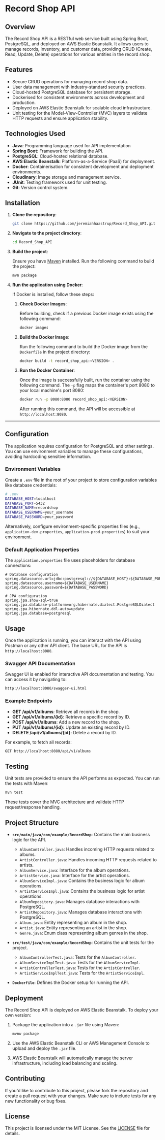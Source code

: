 # Record Shop API

## Overview

The Record Shop API is a RESTful web service built using Spring Boot, PostgreSQL, and deployed on AWS Elastic Beanstalk. It allows users to manage records, inventory, and customer data, providing CRUD (Create, Read, Update, Delete) operations for various entities in the record shop.

## Features

- Secure CRUD operations for managing record shop data.
- User data management with industry-standard security practices.
- Cloud-hosted PostgreSQL database for persistent storage.
- Dockerised for consistent environments across development and production.
- Deployed on AWS Elastic Beanstalk for scalable cloud infrastructure.
- Unit testing for the Model-View-Controller (MVC) layers to validate HTTP requests and ensure application stability.

## Technologies Used

- **Java**: Programming language used for API implementation
- **Spring Boot**: Framework for building the API.
- **PostgreSQL**: Cloud-hosted relational database.
- **AWS Elastic Beanstalk**: Platform-as-a-Service (PaaS) for deployment.
- **Docker**: Containerisation for consistent development and deployment environments.
- **Cloudinary**: Image storage and management service.
- **JUnit**: Testing framework used for unit testing.
- **Git**: Version control system.

## Installation

1. **Clone the repository**:

   ```bash
   git clone https://github.com/jeremiahhaastrup/Record_Shop_API.git
   ```

2. **Navigate to the project directory**:

   ```bash
   cd Record_Shop_API
   ```

3. **Build the project**:

   Ensure you have [Maven](https://maven.apache.org/) installed. Run the following command to build the project:

   ```bash
   mvn package
   ```

4. **Run the application using Docker**:

   If Docker is installed, follow these steps:

   1. **Check Docker Images**:

      Before building, check if a previous Docker image exists using the following command:

      ```bash
      docker images
      ```

   2. **Build the Docker Image**:

      Run the following command to build the Docker image from the `Dockerfile` in the project directory:

      ```bash
      docker build -t record_shop_api:<VERSION> .
      ```

   3. **Run the Docker Container**:

      Once the image is successfully built, run the container using the following command. The `-p` flag maps the container's port 8080 to your local machine's port 8080:

      ```bash
      docker run -p 8080:8080 record_shop_api:<VERSION>
      ```

      After running this command, the API will be accessible at `http://localhost:8080`.

---

## Configuration

The application requires configuration for PostgreSQL and other settings. You can use environment variables to manage these configurations, avoiding hardcoding sensitive information.

### Environment Variables

Create a `.env` file in the root of your project to store configuration variables like database credentials:

```bash
# .env
DATABASE_HOST=localhost
DATABASE_PORT=5432
DATABASE_NAME=recordshop
DATABASE_USERNAME=your_username
DATABASE_PASSWORD=your_password
```

Alternatively, configure environment-specific properties files (e.g., `application-dev.properties`, `application-prod.properties`) to suit your environment.

### Default Application Properties

The `application.properties` file uses placeholders for database connections:

```properties
# Database configuration
spring.datasource.url=jdbc:postgresql://${DATABASE_HOST}:${DATABASE_PORT}/${DATABASE_NAME}
spring.datasource.username=${DATABASE_USERNAME}
spring.datasource.password=${DATABASE_PASSWORD}

# JPA configuration
spring.jpa.show-sql=true
spring.jpa.database-platform=org.hibernate.dialect.PostgreSQLDialect
spring.jpa.hibernate.ddl-auto=update
spring.jpa.database=postgresql
```

## Usage

Once the application is running, you can interact with the API using Postman or any other API client. The base URL for the API is `http://localhost:8080`.

### Swagger API Documentation

Swagger UI is enabled for interactive API documentation and testing. You can access it by navigating to:

```
http://localhost:8080/swagger-ui.html
```

### Example Endpoints

- **GET /api/v1/albums**: Retrieve all records in the shop.
- **GET /api/v1/albums/{id}**: Retrieve a specific record by ID.
- **POST /api/v1/albums**: Add a new record to the shop.
- **PUT /api/v1/albums/{id}**: Update an existing record by ID.
- **DELETE /api/v1/albums/{id}**: Delete a record by ID.

For example, to fetch all records:

```bash
GET http://localhost:8080/api/v1/albums
```

## Testing

Unit tests are provided to ensure the API performs as expected. You can run the tests with Maven:

```bash
mvn test
```

These tests cover the MVC architecture and validate HTTP request/response handling.

## Project Structure

- **`src/main/java/com/example/RecordShop`**: Contains the main business logic for the API.
  - `AlbumController.java`: Handles incoming HTTP requests related to albums.
  - `ArtistController.java`: Handles incoming HTTP requests related to artists.
  - `AlbumService.java`: Interface for the album operations.
  - `ArtistService.java`: Interface for the artist operations.
  - `AlbumServiceImpl.java`: Contains the business logic for album operations.
  - `ArtistServiceImpl.java`: Contains the business logic for artist operations.
  - `AlbumRepository.java`: Manages database interactions with PostgreSQL.
  - `ArtistRepository.java`: Manages database interactions with PostgreSQL.
  - `Album.java`: Entity representing an album in the shop.
  - `Artist.java`: Entity representing an artist in the shop.
  - `Genre.java`: Enum class representing album genres in the shop.

- **`src/test/java/com/example/RecordShop`**: Contains the unit tests for the project.
  - `AlbumControllerTest.java`: Tests for the `AlbumController`.
  - `AlbumServiceImplTest.java`: Tests for the `AlbumServiceImpl`.
  - `ArtistControllerTest.java`: Tests for the `ArtistController`.
  - `ArtistServiceImplTest.java`: Tests for the `ArtistServiceImpl`.

- **`Dockerfile`**: Defines the Docker setup for running the API.

## Deployment

The Record Shop API is deployed on AWS Elastic Beanstalk. To deploy your own version:

1. Package the application into a `.jar` file using Maven:

   ```bash
   mvnw package
   ```

2. Use the AWS Elastic Beanstalk CLI or AWS Management Console to upload and deploy the `.jar` file.

3. AWS Elastic Beanstalk will automatically manage the server infrastructure, including load balancing and scaling.

## Contributing

If you'd like to contribute to this project, please fork the repository and create a pull request with your changes. Make sure to include tests for any new functionality or bug fixes.

## License

This project is licensed under the MIT License. See the [LICENSE](LICENSE) file for details.

